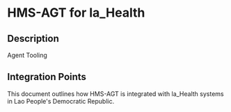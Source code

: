 # HMS-AGT for la_Health

## Description

Agent Tooling

## Integration Points

This document outlines how HMS-AGT is integrated with la_Health systems in Lao People's Democratic Republic.
